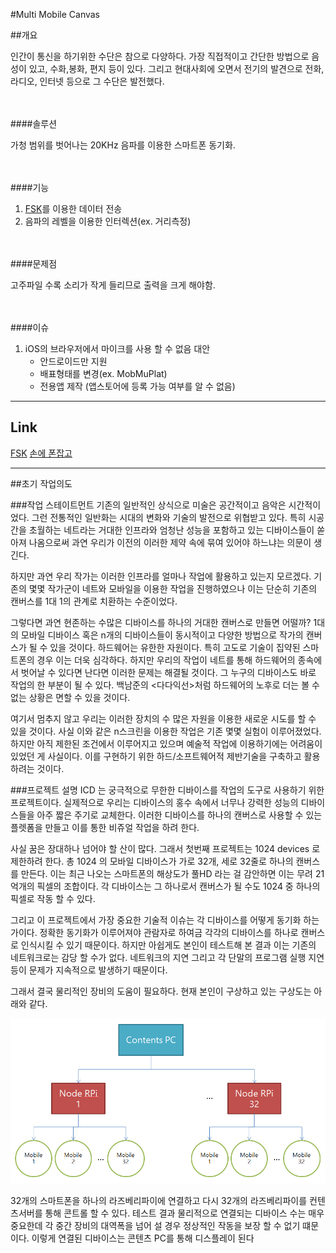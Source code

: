 #Multi Mobile Canvas

##개요

인간이 통신을 하기위한 수단은 참으로 다양하다. 가장 직접적이고 간단한 방법으로 음성이 있고, 수화,봉화, 편지 등이 있다. 그리고 현대사회에 오면서 전기의 발견으로 전화, 라디오, 인터넷 등으로 그 수단은 발전했다.





<br><br>
####솔루션

가청 범위를 벗어나는 20KHz 음파를 이용한 스마트폰 동기화.


<br><br>
####기능

1. [FSK](https://ko.wikipedia.org/wiki/%EC%A3%BC%ED%8C%8C%EC%88%98_%ED%8E%B8%EC%9D%B4_%EB%B3%80%EC%A1%B0)를 이용한 데이터 전송
1. 음파의 레벨을 이용한 인터렉션(ex. 거리측정)

<br><br>
####문제점


고주파일 수록 소리가 작게 들리므로 출력을 크게 해야함.

<br><br>
####이슈

1. iOS의 브라우저에서 마이크를 사용 할 수 없음
	대안
	- 안드로이드만 지원
	- 배표형태를 변경(ex. MobMuPlat) 
	- 전용앱 제작 (앱스토어에 등록 가능 여부를 알 수 없음)

---

## Link

[FSK](http://linecard.tistory.com/38)
[손에 폰잡고](http://newmart.iptime.org/-/phonelab/)

---

##초기 작업의도

###작업 스테이트먼트
기존의 일반적인 상식으로 미술은 공간적이고 음악은 시간적이었다. 그런 전통적인 일반화는 시대의 변화와 기술의 발전으로 위협받고 있다. 특히 시공간을 초월하는 네트라는 거대한 인프라와 엄청난 성능을 포함하고 있는 디바이스들이 쏟아져 나옴으로써 과연 우리가 이전의 이러한 제약 속에 묶여 있어야 하느냐는 의문이 생긴다. 

하지만 과연 우리 작가는 이러한 인프라를 얼마나 작업에 활용하고 있는지 모르겠다. 기존의 몇몇 작가군이 네트와 모바일을 이용한 작업을 진행하였으나 이는 단순히 기존의 캔버스를 1대 1의 관계로 치환하는 수준이었다. 

그렇다면 과연 현존하는 수많은 디바이스를 하나의 거대한 캔버스로 만들면 어떨까? 1대의 모바일 디바이스 혹은 n개의 디바이스들이 동시적이고 다양한 방법으로 작가의 캔버스가 될 수 있을 것이다. 하드웨어는 유한한 자원이다. 특히 고도로 기술이 집약된 스마트폰의 경우 이는 더욱 심각하다. 하지만 우리의 작업이 네트를 통해 하드웨어의 종속에서 벗어날 수 있다면 난다면 이러한 문제는 해결될 것이다. 그 누구의 디바이스도 바로 작업의 한 부분이 될 수 있다. 백남준의 <다다익선>처럼 하드웨어의 노후로 더는 볼 수 없는 상황은 면할 수 있을 것이다. 

여기서 멈추지 않고 우리는 이러한 장치의 수 많은 자원을 이용한 새로운 시도를 할 수 있을 것이다. 사실 이와 같은 n스크린을 이용한 작업은 기존 몇몇 실험이 이루어졌었다. 하지만 아직 제한된 조건에서 이루어지고 있으며 예술적 작업에 이용하기에는 어려움이 있었던 게 사실이다. 이를 구현하기 위한 하드/소프트웨어적 제반기술을 구축하고 활용하려는 것이다.


###프로젝트 설명
ICD 는 궁극적으로 무한한 디바이스를 작업의 도구로 사용하기 위한 프로젝트이다. 실제적으로 우리는 디바이스의 홍수 속에서 너무나 강력한 성능의 디바이스들을 아주 짧은 주기로 교체한다. 이러한 디바이스를 하나의 캔버스로 사용할 수 있는 플렛폼을 만들고 이를 통한 비쥬얼 작업을 하려 한다. 

사실 꿈은 장대하나 넘어야 할 산이 많다. 그래서 첫번째 프로젝트는 1024 devices 로 제한하려 한다. 총 1024 의 모바일 디바이스가 가로 32개, 세로 32줄로 하나의 캔버스를 만든다. 이는 최근 나오는 스마트폰의 해상도가 풀HD 라는 걸 감안하면 이는 무려 21억개의 픽셀의 조합이다. 각 디바이스는 그 하나로서 캔버스가 될 수도 1024 중 하나의 픽셀로 작동 할 수 있다.

그리고 이 프로젝트에서 가장 중요한 기술적 이슈는 각 디바이스를 어떻게 동기화 하는 가이다. 정확한 동기화가 이루어져야 관람자로 하여금 각각의 디바이스를 하나로 캔버스로 인식시킬 수 있기 때문이다. 하지만 아쉽게도 본인이 테스트해 본 결과 이는 기존의 네트워크로는 감당 할 수가 없다. 네트워크의 지연 그리고 각 단말의 프로그램 실행 지연등이 문제가 지속적으로 발생하기 때문이다. 

그래서 결국 물리적인 장비의 도움이 필요하다. 현재 본인이 구상하고 있는 구상도는 아래와 같다.

![](/images/2015/10/mmc001.png)

32개의 스마트폰을 하나의 라즈베리파이에 연결하고 다시 32개의 라즈베리파이를 컨텐츠서버를 통해 콘트롤 할 수 있다. 테스트 결과 물리적으로 연결되는 디바이스 수는 매우 중요한데 각 중간 장비의 대역폭을 넘어 설 경우 정상적인 작동을 보장 할 수 없기 떄문이다. 이렇게 연결된 디바이스는 콘텐츠 PC를 통해 디스플레이 된다


